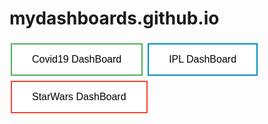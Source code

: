 # mydashboards.github.io
  <style>
.button {
  background-color: #4CAF50; /* Green */
  border: none;
  color: white;
  padding: 15px 32px;
  text-align: center;
  text-decoration: none;
  display: inline-block;
  font-size: 16px;
  margin: 4px 2px;
  cursor: pointer;
}

.button1 {
  background-color: white; 
  color: black; 
  border: 2px solid #4CAF50;
}

.button2 {
  background-color: white; 
  color: black; 
  border: 2px solid #008CBA;
}

.button3 {
  background-color: white; 
  color: black; 
  border: 2px solid #f44336;
}
</style>


  <a href = "/Covid-19AnalysisUsingTableau/"><button class="button button1">Covid19 DashBoard</button></a>
  <a href = "/IPL-Analysis2008-19/"><button class="button button2">IPL DashBoard</button></a>
  <a href = "/StarWarsDashBoard/"><button class="button button3">StarWars DashBoard</button></a>

